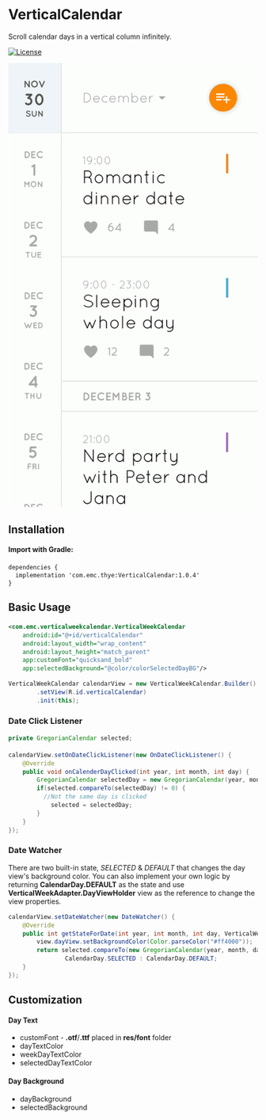 # VerticalCalendar
Scroll calendar days in a vertical column infinitely.

[![License](https://img.shields.io/badge/License-Apache%202.0-blue.svg)](https://github.com/emcthye/VerticalCalendar/blob/master/LICENSE)

![](app/demo.gif)

## Installation

#### Import with Gradle:

```
dependencies {
  implementation 'com.emc.thye:VerticalCalendar:1.0.4'
}
```
## Basic Usage
```xml
<com.emc.verticalweekcalendar.VerticalWeekCalendar
    android:id="@+id/verticalCalendar"
    android:layout_width="wrap_content"
    android:layout_height="match_parent"
    app:customFont="quicksand_bold"
    app:selectedBackground="@color/colorSelectedDayBG"/>
```
```java
VerticalWeekCalendar calendarView = new VerticalWeekCalendar.Builder()
        .setView(R.id.verticalCalendar)
        .init(this);
```
### Date Click Listener

```java
private GregorianCalendar selected;

calendarView.setOnDateClickListener(new OnDateClickListener() {
    @Override
    public void onCalenderDayClicked(int year, int month, int day) {
        GregorianCalendar selectedDay = new GregorianCalendar(year, month, day);
        if(selected.compareTo(selectedDay) != 0) { 
          //Not the same day is clicked
            selected = selectedDay;
        }
    }
});
```
### Date Watcher
There are two built-in state, <em>SELECTED</em> & <em>DEFAULT</em> that changes the day view's background color. You can also implement your own logic by returning **CalendarDay.DEFAULT** as the state and use **VerticalWeekAdapter.DayViewHolder** view as the reference to change the view properties.
```java
calendarView.setDateWatcher(new DateWatcher() {
    @Override
    public int getStateForDate(int year, int month, int day, VerticalWeekAdapter.DayViewHolder view) {
        view.dayView.setBackgroundColor(Color.parseColor("#ff4000"));
        return selected.compareTo(new GregorianCalendar(year, month, day)) == 0 ?
                CalendarDay.SELECTED : CalendarDay.DEFAULT;
    }
});
```
## Customization

#### Day Text

* customFont - **.otf**/**.ttf** placed in **res/font** folder
* dayTextColor
* weekDayTextColor
* selectedDayTextColor

#### Day Background

* dayBackground
* selectedBackground
